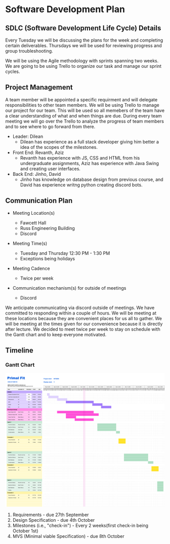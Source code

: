# Software Development Plan

## SDLC (Software Development Life Cycle) Details

Every Tuesday we will be discussing the plans for the week and completing certain deliverables. Thursdays we will be used for reviewing progress and group troubleshooting. 

We will be using the Agile methodology with sprints spanning two weeks. We are going to be using Trello to organize our task and manage our sprint cycles.  


## Project Management

A team member will be appointed a specific requirment and will delegate responsibilities to other team members. We will be using Trello to manage our project for our team. This will be used so all memebers of the team have a clear understanding of what and when things are due. During every team meeting we will go over the Trello to analyze the progress of team members and to see where to go forward from there.

 - Leader: Dilean
    - Dilean has experience as a full stack developer giving him better a idea of the scopes of the milestones. 
 - Front End: Revanth, Aziz
    - Revanth has experience with JS, CSS and HTML from his undergraduate assignments, Aziz has experience with Java Swing and creating user interfaces. 
 - Back End: Jinho, David
    - Jinho has knowledge on database design from previous course, and David has experience writng python creating discord bots.  

## Communication Plan

- Meeting Location(s)
    - Fawcett Hall
    - Russ Engineering Building
    - Discord

- Meeting Time(s)
    - Tuesday and Thursday 12:30 PM - 1:30 PM
    - Exceptions being holidays 

- Meeting Cadence
    - Twice per week

- Communication mechanism(s) for outside of meetings
    - Discord

We anticipate communicating via discord outside of meetings. We have committed to responding within a couple of hours. We will be meeting at these locations because they are convenient places for us all to gather. We will be meeting at the times given for our convenience because it is directly after lecture. We decided to meet twice per week to stay on schedule with the Gantt chart and to keep everyone motivated.


## Timeline
### Gantt Chart
![Gantt-Chart](../assets/GanttChartV2.0.png)
1. Requirements - due 27th September
2. Design Specification - due 4th October
3. Milestones (i.e., "check-in") - Every 2 weeks(first check-in being October 1st)
4. MVS (Minimal viable Specification) - due 8th October 
